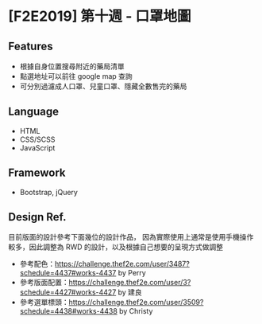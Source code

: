 # [F2E2019] 第十週 - 口罩地圖

## Features
- 根據自身位置搜尋附近的藥局清單
- 點選地址可以前往 google map 查詢
- 可分別過濾成人口罩、兒童口罩、隱藏全數售完的藥局

## Language
- HTML
- CSS/SCSS
- JavaScript

## Framework
- Bootstrap, jQuery

## Design Ref.
目前版面的設計參考下面幾位的設計作品，
因為實際使用上通常是使用手機操作較多，因此調整為 RWD 的設計，以及根據自己想要的呈現方式做調整
- 參考配色：https://challenge.thef2e.com/user/3487?schedule=4437#works-4437 by Perry
- 參考版面配置：https://challenge.thef2e.com/user/3?schedule=4427#works-4427 by 建良
- 參考選單標頭：https://challenge.thef2e.com/user/3509?schedule=4438#works-4438 by Christy